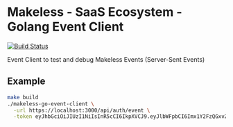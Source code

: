 # Makeless - SaaS Ecosystem - Golang Event Client

[![Build Status](https://ci.loeffel.io/api/badges/makeless/makeless-go-event-client/status.svg)](https://ci.loeffel.io/makeless/makeless-go-event-client)

Event Client to test and debug Makeless Events (Server-Sent Events)

## Example

```bash
make build
./makeless-go-event-client \
  -url https://localhost:3000/api/auth/event \
  -token eyJhbGciOiJIUzI1NiIsInR5cCI6IkpXVCJ9.eyJlbWFpbCI6Imx1Y2FzQGxvZWZmZWwuaW8iLCJlbWFpbFZlcmlmaWNhdGlvbiI6dHJ1ZSwiZXhwIjoxNjE0MTg5MDU2LCJvaG5nb040ZzdmQUd6WjlieXJkS01pTmtNYnFRek5tQyI6MSwib3JpZ19pYXQiOjE2MTQxODU0NTZ9.SvvUIvHOW_B7HLwdqt5zsYzrpxks6PLsj2_tVxp21bo
```